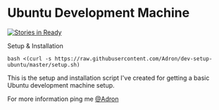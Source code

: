 # Ubuntu Development Machine

[![Stories in Ready](https://badge.waffle.io/Adron/dev-setup-ubuntu.png?label=ready&title=Ready)](https://waffle.io/Adron/dev-setup-ubuntu)

Setup & Installation

```shell-script
bash <(curl -s https://raw.githubusercontent.com/Adron/dev-setup-ubuntu/master/setup.sh)
```

This is the setup and installation script I've created for getting a basic Ubuntu development machine setup.

For more information ping me [@Adron](https://twitter.com/Adron)
